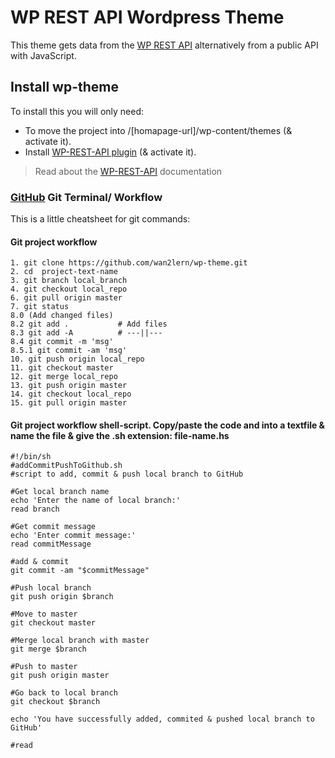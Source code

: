 # WP REST API Wordpress Theme
This theme gets data from the [WP REST API](http://v2.wp-api.org) alternatively from a public API with JavaScript.


## Install wp-theme
To install this you will only need:
- To move the project into /\[homapage-url]\/wp-content/themes \(& activate it\).
- Install [WP-REST-API plugin](https://wordpress.org/plugins/rest-api/) \(& activate it\). 
> Read about the [WP-REST-API](http://v2.wp-api.org) documentation


### [GitHub](https://github.com) Git Terminal/ Workflow
This is a little cheatsheet for git commands:


#### Git project workflow
```
1. git clone https://github.com/wan2lern/wp-theme.git
2. cd  project-text-name
3. git branch local_branch
4. git checkout local_repo
6. git pull origin master
7. git status
8.0 (Add changed files)
8.2 git add .           # Add files
8.3 git add -A          # ---||---
8.4 git commit -m 'msg'
8.5.1 git commit -am 'msg'
10. git push origin local_repo
11. git checkout master
12. git merge local_repo
13. git push origin master
14. git checkout local_repo
15. git pull origin master
```

#### Git project workflow shell-script. Copy/paste the code and into a textfile & name the file & give the .sh extension: file-name.hs
```
#!/bin/sh
#addCommitPushToGithub.sh
#script to add, commit & push local branch to GitHub

#Get local branch name
echo 'Enter the name of local branch:'
read branch

#Get commit message
echo 'Enter commit message:'
read commitMessage

#add & commit
git commit -am "$commitMessage"

#Push local branch
git push origin $branch

#Move to master
git checkout master

#Merge local branch with master
git merge $branch

#Push to master
git push origin master

#Go back to local branch
git checkout $branch

echo 'You have successfully added, commited & pushed local branch to GitHub'

#read
```